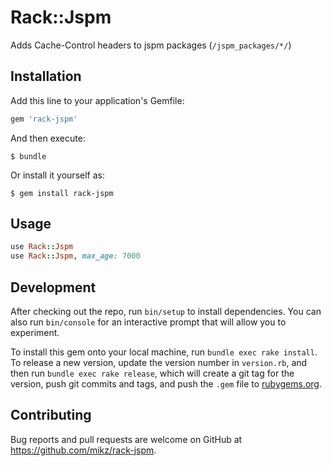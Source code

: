 # Rack::Jspm

Adds Cache-Control headers to jspm packages (`/jspm_packages/*/`)

## Installation

Add this line to your application's Gemfile:

```ruby
gem 'rack-jspm'
```

And then execute:

    $ bundle

Or install it yourself as:

    $ gem install rack-jspm

## Usage


```ruby
use Rack::Jspm
use Rack::Jspm, max_age: 7000
```

## Development

After checking out the repo, run `bin/setup` to install dependencies. You can also run `bin/console` for an interactive prompt that will allow you to experiment.

To install this gem onto your local machine, run `bundle exec rake install`. To release a new version, update the version number in `version.rb`, and then run `bundle exec rake release`, which will create a git tag for the version, push git commits and tags, and push the `.gem` file to [rubygems.org](https://rubygems.org).

## Contributing

Bug reports and pull requests are welcome on GitHub at https://github.com/mikz/rack-jspm.


